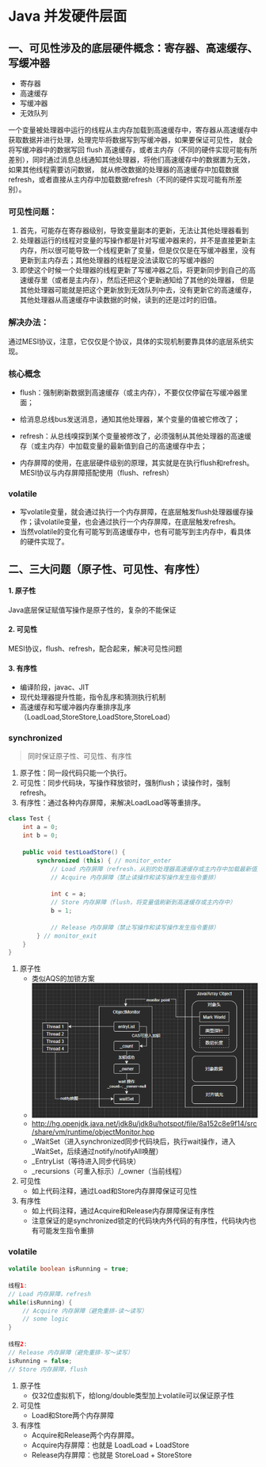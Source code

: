 # Java 并发硬件层面

## 一、可见性涉及的底层硬件概念：寄存器、高速缓存、写缓冲器

- 寄存器
- 高速缓存
- 写缓冲器
- 无效队列

一个变量被处理器中运行的线程从主内存加载到高速缓存中，寄存器从高速缓存中获取数据并进行处理，处理完毕将数据写到写缓冲器，如果要保证可见性， 就会将写缓冲器中的数据写回 flush
高速缓存，或者主内存（不同的硬件实现可能有所差别），同时通过消息总线通知其他处理器，将他们高速缓存中的数据置为无效，如果其他线程需要访问数据，
就从修改数据的处理器的高速缓存中加载数据refresh，或者直接从主内存中加载数据refresh（不同的硬件实现可能有所差别）。

### 可见性问题：

1. 首先，可能存在寄存器级别，导致变量副本的更新，无法让其他处理器看到
2. 处理器运行的线程对变量的写操作都是针对写缓冲器来的，并不是直接更新主内存，所以很可能导致一个线程更新了变量，但是仅仅是在写缓冲器里，没有更新到主内存去；其他处理器的线程是没法读取它的写缓冲器的
3. 即使这个时候一个处理器的线程更新了写缓冲器之后，将更新同步到自己的高速缓存里（或者是主内存），然后还把这个更新通知给了其他的处理器，
   但是其他处理器可能就是把这个更新放到无效队列中去，没有更新它的高速缓存，其他处理器从高速缓存中读数据的时候，读到的还是过时的旧值。

### 解决办法：

通过MESI协议，注意，它仅仅是个协议，具体的实现机制要靠具体的底层系统实现。

### 核心概念

- flush：强制刷新数据到高速缓存（或主内存），不要仅仅停留在写缓冲器里面；

- 给消息总线bus发送消息，通知其他处理器，某个变量的值被它修改了；
- refresh：从总线嗅探到某个变量被修改了，必须强制从其他处理器的高速缓存（或主内存）中加载变量的最新值到自己的高速缓存中去；
- 内存屏障的使用，在底层硬件级别的原理，其实就是在执行flush和refresh。MESI协议与内存屏障搭配使用（flush、refresh）

### volatile

- 写volatile变量，就会通过执行一个内存屏障，在底层触发flush处理器缓存操作；读volatile变量，也会通过执行一个内存屏障，在底层触发refresh。
- 当然volatile的变化有可能写到高速缓存中，也有可能写到主内存中，看具体的硬件实现了。

## 二、三大问题（原子性、可见性、有序性）

#### 1. 原子性

Java底层保证赋值写操作是原子性的，复杂的不能保证

#### 2. 可见性

MESI协议，flush、refresh，配合起来，解决可见性问题

#### 3. 有序性

- 编译阶段，javac、JIT
- 现代处理器提升性能，指令乱序和猜测执行机制
- 高速缓存和写缓冲器内存重排序乱序（LoadLoad,StoreStore,LoadStore,StoreLoad）

### synchronized

> 同时保证原子性、可见性、有序性

1. 原子性：同一段代码只能一个执行。
2. 可见性：同步代码块，写操作释放锁时，强制flush；读操作时，强制refresh。
3. 有序性：通过各种内存屏障，来解决LoadLoad等等重排序。

```java
class Test {
    int a = 0;
    int b = 0;

    public void testLoadStore() {
        synchronized (this) { // monitor_enter
            // Load 内存屏障（refresh，从别的处理器高速缓存或主内存中加载最新值）
            // Acquire 内存屏障（禁止读操作和读写操作发生指令重排）

            int c = a;
            // Store 内存屏障（flush，将变量值刷新到高速缓存或主内存中）
            b = 1;

            // Release 内存屏障（禁止写操作和读写操作发生指令重排）
        } // monitor_exit
    }
}
```

1. 原子性
    - 类似AQS的加锁方案
    - ![C++ ObjectMonitor](synchronized_detail.png)
    - http://hg.openjdk.java.net/jdk8u/jdk8u/hotspot/file/8a152c8e9f14/src/share/vm/runtime/objectMonitor.hpp
    - _WaitSet（进入synchronized同步代码块后，执行wait操作，进入_WaitSet，后续通过notify/notifyAll唤醒）
    - _EntryList（等待进入同步代码块）
    - _recursions（可重入标示）/_owner（当前线程）
2. 可见性
    - 如上代码注释，通过Load和Store内存屏障保证可见性
3. 有序性
    - 如上代码注释，通过Acquire和Release内存屏障保证有序性
    - 注意保证的是synchronized锁定的代码块内外代码的有序性，代码块内也有可能发生指令重排

### volatile

```java
volatile boolean isRunning = true;

线程1:
// Load 内存屏障，refresh
while(isRunning) {
    // Acquire 内存屏障（避免重排-读～读写）
    // some logic
}

线程2:
// Release 内存屏障（避免重排-写～读写）
isRunning = false;
// Store 内存屏障，flush
```

1. 原子性
    - 仅32位虚拟机下，给long/double类型加上volatile可以保证原子性
2. 可见性
    - Load和Store两个内存屏障
3. 有序性
    - Acquire和Release两个内存屏障。
    - Acquire内存屏障：也就是 LoadLoad + LoadStore
    - Release内存屏障：也就是 StoreLoad + StoreStore
